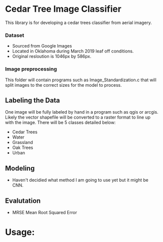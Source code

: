 # Cedar Tree Image Classifier

<p> This library is for developing a cedar trees classifier from aerial imagery. </p>
 

### Dataset
<ul>
	<li>Sourced from Google Images</li>
        <li>Located in Oklahoma during March 2019 leaf off conditions.</li>
        <li>Original resloution is 1046px by 586px.</li>
</ul>


### Image preprocessing
<p> This folder will contain programs such as Image_Standardization.c that will split images to the correct sizes for the model to process.</p>

## Labeling the Data
<p> One image will be fully labeled by hand in a program such as qgis or arcgis. Likely the vector shapefile will be converted to a raster format
to line up with the image. There will be 5 classes detailed below:</p>
<ul>
	<li>Cedar Trees</li>
        <li>Water</li>
        <li>Grassland</li> 
        <li>Oak Trees</li>
        <li>Urban</li>
</ul>


## Modeling 

<ul>
	<li>Haven't decidied what method I am going to use yet but it might be CNN.</li>
</ul>

## Evalutation

<ul>
	<li> MRSE Mean Root Squared Error </li>
</ul>

# Usage:


